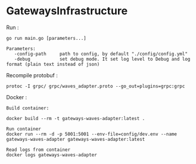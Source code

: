 # GatewaysInfrastructure

Run :

    go run main.go [parameters...] 
    
    Parameters:
       -config-path     path to config, by default "./config/config.yml"
       -debug           set debug mode. It set log level to Debug and log format (plain text instead of json)

Recompile protobuf :
    
    protoc -I grpc/ grpc/waves_adapter.proto --go_out=plugins=grpc:grpc
    
Docker :
    
    Build container:
    
    docker build --rm -t gateways-waves-adapter:latest .
    
    Run container
    docker run --rm -d -p 5001:5001 --env-file=config/dev.env --name gateways-waves-adapter gateways-waves-adapter:latest
    
    Read logs from container
    docker logs gateways-waves-adapter
